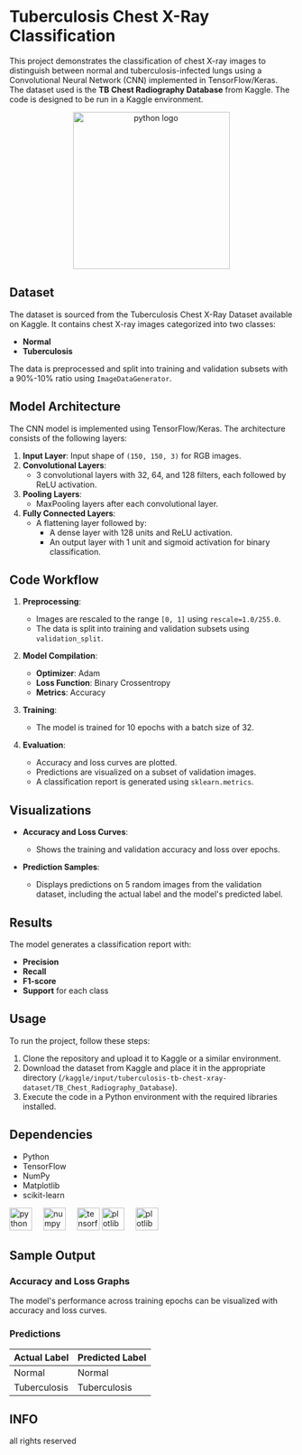 # Tuberculosis Chest X-Ray Classification

This project demonstrates the classification of chest X-ray images to distinguish between normal and tuberculosis-infected lungs using a Convolutional Neural Network (CNN) implemented in TensorFlow/Keras. The dataset used is the **TB Chest Radiography Database** from Kaggle. The code is designed to be run in a Kaggle environment.
<br>

<div align="center">
  <img src="https://miro.medium.com/v2/resize:fit:837/1*tI-TWV--K05xbXUgA4Qm1w.png" height="278" alt="python logo"  />
</div>

## Dataset
The dataset is sourced from the Tuberculosis Chest X-Ray Dataset available on Kaggle. It contains chest X-ray images categorized into two classes:

- **Normal**
- **Tuberculosis**

The data is preprocessed and split into training and validation subsets with a 90%-10% ratio using `ImageDataGenerator`.

## Model Architecture

The CNN model is implemented using TensorFlow/Keras. The architecture consists of the following layers:

1. **Input Layer**: Input shape of `(150, 150, 3)` for RGB images.
2. **Convolutional Layers**:
   - 3 convolutional layers with 32, 64, and 128 filters, each followed by ReLU activation.
3. **Pooling Layers**:
   - MaxPooling layers after each convolutional layer.
4. **Fully Connected Layers**:
   - A flattening layer followed by:
     - A dense layer with 128 units and ReLU activation.
     - An output layer with 1 unit and sigmoid activation for binary classification.

## Code Workflow

1. **Preprocessing**:
   - Images are rescaled to the range `[0, 1]` using `rescale=1.0/255.0`.
   - The data is split into training and validation subsets using `validation_split`.

2. **Model Compilation**:
   - **Optimizer**: Adam
   - **Loss Function**: Binary Crossentropy
   - **Metrics**: Accuracy

3. **Training**:
   - The model is trained for 10 epochs with a batch size of 32.

4. **Evaluation**:
   - Accuracy and loss curves are plotted.
   - Predictions are visualized on a subset of validation images.
   - A classification report is generated using `sklearn.metrics`.

## Visualizations

- **Accuracy and Loss Curves**:
  - Shows the training and validation accuracy and loss over epochs.
  
- **Prediction Samples**:
  - Displays predictions on 5 random images from the validation dataset, including the actual label and the model's predicted label.

## Results

The model generates a classification report with:

- **Precision**
- **Recall**
- **F1-score**
- **Support** for each class

## Usage

To run the project, follow these steps:

1. Clone the repository and upload it to Kaggle or a similar environment.
2. Download the dataset from Kaggle and place it in the appropriate directory (`/kaggle/input/tuberculosis-tb-chest-xray-dataset/TB_Chest_Radiography_Database`).
3. Execute the code in a Python environment with the required libraries installed.

## Dependencies

- Python
- TensorFlow
- NumPy
- Matplotlib
- scikit-learn

<div align="left">
  <img src="https://cdn.jsdelivr.net/gh/devicons/devicon/icons/python/python-original.svg" height="40" alt="python logo"  />
  <img width="12" />
  <img src="https://cdn.jsdelivr.net/gh/devicons/devicon/icons/numpy/numpy-original.svg" height="40" alt="numpy logo"  />
  <img width="12" />
  <img src="https://cdn.jsdelivr.net/gh/devicons/devicon/icons/tensorflow/tensorflow-original.svg" height="40" alt="tensorflow logo"  />
  <img src="https://upload.wikimedia.org/wikipedia/commons/thumb/0/01/Created_with_Matplotlib-logo.svg/2048px-Created_with_Matplotlib-logo.svg.png" height="40" alt="plotlib logo"  />
  <img width="12" />
  <img src="https://upload.wikimedia.org/wikipedia/commons/thumb/0/05/Scikit_learn_logo_small.svg/2560px-Scikit_learn_logo_small.svg.png" height="40" alt="plotlib logo"/>
  <img width="12" />
</div>

###




## Sample Output

### Accuracy and Loss Graphs
The model's performance across training epochs can be visualized with accuracy and loss curves.

### Predictions

| Actual Label | Predicted Label |
|---------------|-----------------|
| Normal        | Normal          |
| Tuberculosis  | Tuberculosis    |

## INFO

all rights reserved





###
